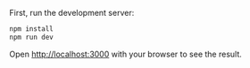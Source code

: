 
First, run the development server:

```bash
npm install
npm run dev

```

Open [http://localhost:3000](http://localhost:3000) with your browser to see the result.

